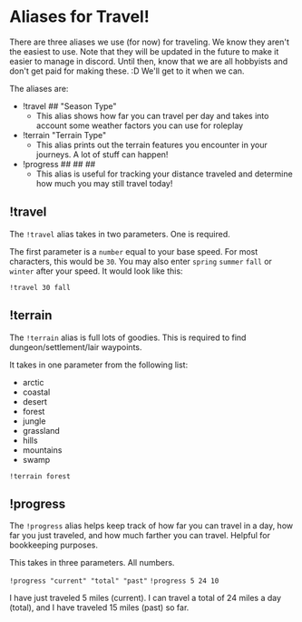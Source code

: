 # Aliases for Travel!

There are three aliases we use (for now) for traveling. We know they aren't the easiest to use. Note that they will be updated in the future to make it easier to manage in discord. Until then, know that we are all hobbyists and don't get paid for making these. :D We'll get to it when we can.

The aliases are:
- !travel ## "Season Type"
    - This alias shows how far you can travel per day and takes into account some weather factors you can use for roleplay 
- !terrain "Terrain Type"
    - This alias prints out the terrain features you encounter in your journeys. A lot of stuff can happen!
- !progress ## ## ##
    - This alias is useful for tracking your distance traveled and determine how much you may still travel today!

## !travel

The `!travel` alias takes in two parameters. One is required. 

The first parameter is a `number` equal to your base speed. For most characters, this would be `30`. You may also enter `spring` `summer` `fall` or `winter` after your speed. It would look like this:

`!travel 30 fall`

## !terrain

The `!terrain` alias is full lots of goodies. This is required to find dungeon/settlement/lair waypoints. 

It takes in one parameter from the following list:
- arctic 
- coastal 
- desert
- forest
- jungle
- grassland
- hills 
- mountains 
- swamp

`!terrain forest`

## !progress

The `!progress` alias helps keep track of how far you can travel in a day, how far you just traveled, and how much farther you can travel. Helpful for bookkeeping purposes.

This takes in three parameters. All numbers. 

`!progress "current" "total" "past"`
`!progress 5 24 10`

I have just traveled 5 miles (current). I can travel a total of 24 miles a day (total), and I have traveled 15 miles (past) so far.
